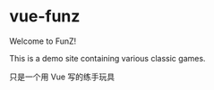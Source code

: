 # vue-funz

Welcome to FunZ!

This is a demo site containing various classic games.

只是一个用 Vue 写的练手玩具
